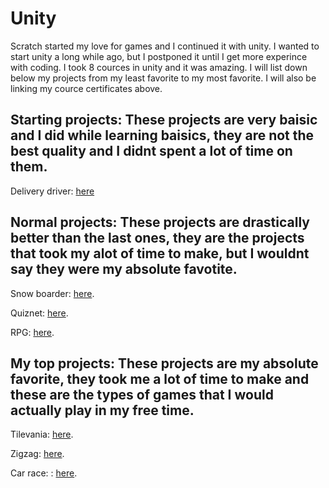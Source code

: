 # Unity
Scratch started my love for games and I continued it with unity. I wanted to start unity a long while ago, but I postponed it until I get more experince with coding. I took 8 cources in unity and it was amazing. I will list down below my projects from my least favorite to my most favorite. I will also be linking my cource certificates above.

## Starting projects: These projects are very baisic and I did while learning baisics, they are not the best quality and I didnt spent a lot of time on them.
Delivery driver: [here](https://github.com/georgenasseem/deliverydriver)

## Normal projects: These projects are drastically better than the last ones, they are the projects that took my alot of time to make, but I wouldnt say they were my absolute favotite.
Snow boarder: [here](https://github.com/georgenasseem/snow-boarder). 

Quiznet: [here](https://github.com/georgenasseem/quiznet).

RPG: [here](https://github.com/georgenasseem/rpg).

## My top projects: These projects are my absolute favorite, they took me a lot of time to make and these are the types of games that I would actually play in my free time.
Tilevania: [here](https://github.com/georgenasseem/tilevania). 

Zigzag: [here](https://github.com/georgenasseem/zigzag).

Car race: : [here](https://github.com/georgenasseem/carrace).
